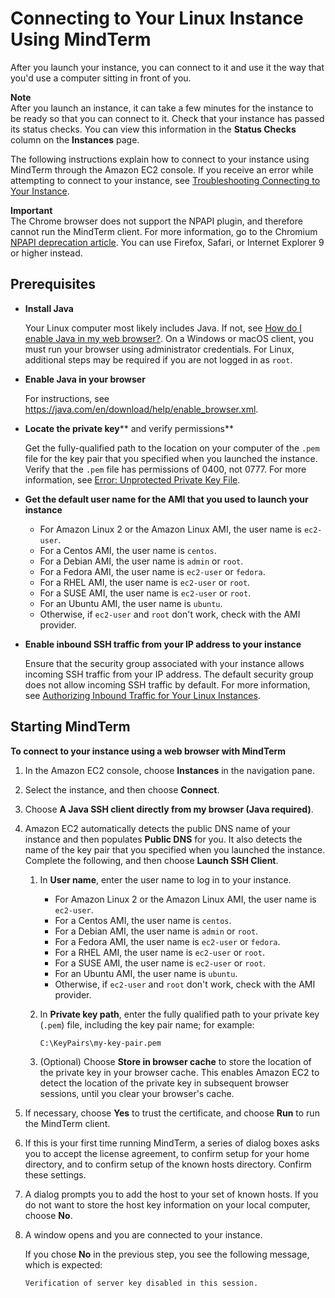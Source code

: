 # Connecting to Your Linux Instance Using MindTerm<a name="mindterm"></a>

After you launch your instance, you can connect to it and use it the way that you'd use a computer sitting in front of you\.

**Note**  
After you launch an instance, it can take a few minutes for the instance to be ready so that you can connect to it\. Check that your instance has passed its status checks\. You can view this information in the **Status Checks** column on the **Instances** page\.

The following instructions explain how to connect to your instance using MindTerm through the Amazon EC2 console\. If you receive an error while attempting to connect to your instance, see [Troubleshooting Connecting to Your Instance](http://docs.aws.amazon.com/AWSEC2/latest/UserGuide/TroubleshootingInstancesConnecting.html)\.

**Important**  
The Chrome browser does not support the NPAPI plugin, and therefore cannot run the MindTerm client\. For more information, go to the Chromium [NPAPI deprecation article](https://www.chromium.org/developers/npapi-deprecation)\. You can use Firefox, Safari, or Internet Explorer 9 or higher instead\. 

## Prerequisites<a name="mindterm-prereqs"></a>
+ **Install Java**

  Your Linux computer most likely includes Java\. If not, see [How do I enable Java in my web browser?](https://java.com/en/download/help/index_installing.xml)\. On a Windows or macOS client, you must run your browser using administrator credentials\. For Linux, additional steps may be required if you are not logged in as `root`\.
+ **Enable Java in your browser**

  For instructions, see [https://java\.com/en/download/help/enable\_browser\.xml](https://java.com/en/download/help/enable_browser.xml)\.
+ **Locate the private key**** and verify permissions**

  Get the fully\-qualified path to the location on your computer of the `.pem` file for the key pair that you specified when you launched the instance\. Verify that the `.pem` file has permissions of 0400, not 0777\. For more information, see [Error: Unprotected Private Key File](TroubleshootingInstancesConnecting.md#troubleshoot-unprotected-key)\.
+ **Get the default user name for the AMI that you used to launch your instance**
  + For Amazon Linux 2 or the Amazon Linux AMI, the user name is `ec2-user`\.
  + For a Centos AMI, the user name is `centos`\.
  + For a Debian AMI, the user name is `admin` or `root`\.
  + For a Fedora AMI, the user name is `ec2-user` or `fedora`\.
  + For a RHEL AMI, the user name is `ec2-user` or `root`\.
  + For a SUSE AMI, the user name is `ec2-user` or `root`\.
  + For an Ubuntu AMI, the user name is `ubuntu`\.
  + Otherwise, if `ec2-user` and `root` don't work, check with the AMI provider\.
+ **Enable inbound SSH traffic from your IP address to your instance**

  Ensure that the security group associated with your instance allows incoming SSH traffic from your IP address\. The default security group does not allow incoming SSH traffic by default\. For more information, see [Authorizing Inbound Traffic for Your Linux Instances](authorizing-access-to-an-instance.md)\.

## Starting MindTerm<a name="mindterm-connect"></a>

**To connect to your instance using a web browser with MindTerm**

1. In the Amazon EC2 console, choose **Instances** in the navigation pane\.

1. Select the instance, and then choose **Connect**\.

1. Choose **A Java SSH client directly from my browser \(Java required\)**\.

1. Amazon EC2 automatically detects the public DNS name of your instance and then populates **Public DNS** for you\. It also detects the name of the key pair that you specified when you launched the instance\. Complete the following, and then choose **Launch SSH Client**\.

   1. In **User name**, enter the user name to log in to your instance\.
      + For Amazon Linux 2 or the Amazon Linux AMI, the user name is `ec2-user`\.
      + For a Centos AMI, the user name is `centos`\.
      + For a Debian AMI, the user name is `admin` or `root`\.
      + For a Fedora AMI, the user name is `ec2-user` or `fedora`\.
      + For a RHEL AMI, the user name is `ec2-user` or `root`\.
      + For a SUSE AMI, the user name is `ec2-user` or `root`\.
      + For an Ubuntu AMI, the user name is `ubuntu`\.
      + Otherwise, if `ec2-user` and `root` don't work, check with the AMI provider\.

   1. In **Private key path**, enter the fully qualified path to your private key \(`.pem`\) file, including the key pair name; for example:

      `C:\KeyPairs\my-key-pair.pem`

   1. \(Optional\) Choose **Store in browser cache** to store the location of the private key in your browser cache\. This enables Amazon EC2 to detect the location of the private key in subsequent browser sessions, until you clear your browser's cache\.

1. If necessary, choose **Yes** to trust the certificate, and choose **Run** to run the MindTerm client\.

1. If this is your first time running MindTerm, a series of dialog boxes asks you to accept the license agreement, to confirm setup for your home directory, and to confirm setup of the known hosts directory\. Confirm these settings\.

1. A dialog prompts you to add the host to your set of known hosts\. If you do not want to store the host key information on your local computer, choose **No**\.

1. A window opens and you are connected to your instance\. 

   If you chose **No** in the previous step, you see the following message, which is expected:

   ```
   Verification of server key disabled in this session.
   ```